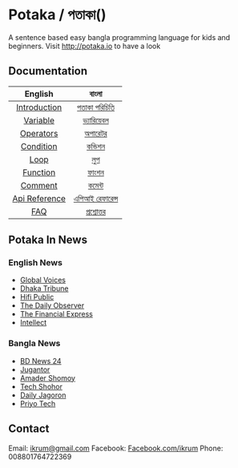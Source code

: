 # Potaka / পতাকা()
A sentence based easy bangla programming language for kids and beginners. Visit http://potaka.io to have a look

## Documentation

|    English    	|      বাংলা     	|
|:-------------:	|:--------------:	|
|  [Introduction](docs/introduction_en.md) 	|  [পতাকা পরিচিতি](docs/introduction.md) 	|
|    [Variable](docs/variable_en.md)   	|    [ভ্যারিয়েবল](docs/variable.md)   	|
|   [Operators](docs/operators_en.md)   	|     [অপারেটর](docs/operators.md)    	|
|   [Condition](docs/condition_en.md)   	|     [কন্ডিশন](docs/condition.md)     	|
|      [Loop](docs/loop_en.md)     	|       [লুপ](docs/loop.md)       	|
|    [Function](docs/function_en.md)   	|      [ফাংশন](docs/function.md)     	|
|    [Comment](docs/comment_en.md)    	|      [কমেন্ট](docs/comment.md)     	|
| [Api Reference](docs/api_reference_en.md) 	| [এপিআই রেফারেন্স](docs/api_reference.md) 	|
|      [FAQ](docs/faq_en.md)      	|    [প্রশ্নোত্তর](docs/faq.md)   	|

## Potaka In News
### English News
  * [Global Voices](https://globalvoices.org/2016/08/30/theres-finally-a-programming-language-in-bengali-script-thanks-to-potaka/)
  * [Dhaka Tribune](http://www.dhakatribune.com/feature/tech/2016/08/20/bangla-programming-language-potaka-launched/)
  * [Hifi Public](http://hifipublic.com/2016/08/22/potaka-first-bangla-programming-language/)
  * [The Daily Observer](http://www.observerbd.com/details.php?id=30803)
  * [The Financial Express](http://www.thefinancialexpress-bd.com/2016/08/31/44160/POTAKA,-Bangla-programming-language-launched)
  * [Intellect](http://www.intellect.com.bd/details/515/potaka-the-first-bangla-programming-language)

### Bangla News
  * [BD News 24](http://bangla.bdnews24.com/tech/article1203516.bdnews)
  * [Jugantor](http://www.jugantor.com/online/it-world/2016/08/22/22889/বাংলায়-প্রোগ্রামিং-ভাষা-‘পতাকা’)
  * [Amader Shomoy](http://www.dainikamadershomoy.com/todays-paper/features/technology-time/32993/প্রোগ্রামিং-লিখি-বাংলা-ভাষায়)
  * [Tech Shohor](http://techshohor.com/news/66417)
  * [Daily Jagoron](http://dailyjagoran.com/scitech/bangla-programming-language-launched/)
  * [Priyo Tech](http://tech.priyo.com/news/2016/8/21/32938-%E0%A6%AC%E0%A6%BE%E0%A6%82%E0%A6%B2%E0%A6%BE-%E0%A6%AD%E0%A6%BE%E0%A6%B7%E0%A6%BE%E0%A7%9F-%E0%A6%AA%E0%A7%8D%E0%A6%B0%E0%A7%8B%E0%A6%97%E0%A7%8D%E0%A6%B0%E0%A6%BE%E0%A6%AE%E0%A6%BF%E0%A6%82-%E0%A6%95%E0%A6%B0%E0%A6%BE-%E0%A6%AF%E0%A6%BE%E0%A6%AC%E0%A7%87-%E0%A6%AA%E0%A6%A4%E0%A6%BE%E0%A6%95%E0%A6%BE%E0%A7%9F)

## Contact
Email: [ikrum@gmail.com](#)
Facebook: [Facebook.com/ikrum](http://facebook.com/ikrum)
Phone: 008801764722369
